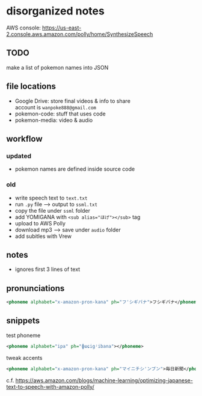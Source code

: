 # disorganized notes

AWS console: https://us-east-2.console.aws.amazon.com/polly/home/SynthesizeSpeech

## TODO

make a list of pokemon names into JSON

## file locations

- Google Drive: store final videos & info to share  
account is `wanpoke888@gmail.com`
- pokemon-code: stuff that uses code
- pokemon-media: video & audio

###

## workflow

### updated

- pokemon names are defined inside source code

### old

- write speech text to `text.txt`
- run `.py` file --> output to `ssml.txt`
- copy the file under `ssml` folder 
- add YOMIGANA with `<sub alias="ほげ"></sub>` tag
- upload to AWS Polly
- download mp3 --> save under `audio` folder
- add subitles with Vrew

## notes

- ignores first 3 lines of text 

## pronunciations

```xml
<phoneme alphabet="x-amazon-pron-kana" ph="フ'シギバナ">フシギバナ</phoneme>
```

## snippets

test phoneme

```xml
<phoneme alphabet="ipa" ph="ɸɯɕigʲibana"></phoneme>
```

tweak accents

```xml
<phoneme alphabet="x-amazon-pron-kana" ph="マイニチシ'ンブン">毎日新聞</phoneme>を読む 
```

c.f. https://aws.amazon.com/blogs/machine-learning/optimizing-japanese-text-to-speech-with-amazon-polly/